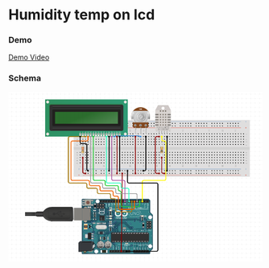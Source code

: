 # Humidity temp on lcd

### Demo
[Demo Video](https://youtu.be/WPDBR50KDFQ)

### Schema

![schema](scheme.PNG)
